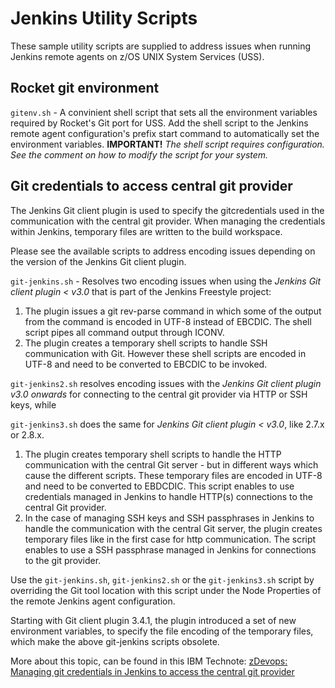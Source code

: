 # Jenkins Utility Scripts
These sample utility scripts are supplied to address issues when running Jenkins remote agents on z/OS UNIX System Services (USS).
## Rocket git environment
`gitenv.sh` - A convinient shell script that sets all the environment variables required by Rocket's Git port for USS.  Add the shell script to the Jenkins remote agent configuration's prefix start command to automatically set the environment variables. **IMPORTANT!** *The shell script requires configuration.  See the comment on how to modify the script for your system.*

## Git credentials to access central git provider
The Jenkins Git client plugin is used to specify the gitcredentials used in the communication with the central git provider. When managing the credentials within Jenkins, temporary files are written to the build workspace.

Please see the available scripts to address encoding issues depending on the version of the Jenkins Git client plugin.

`git-jenkins.sh` - Resolves two encoding issues when using the *Jenkins Git client plugin < v3.0* that is part of the Jenkins Freestyle project:
1. The plugin issues a git rev-parse command in which some of the output from the command is encoded in UTF-8 instead of EBCDIC.  The shell script pipes all command output through ICONV. 
2. The plugin creates a temporary shell scripts to handle SSH communication with Git.  However these shell scripts are encoded in UTF-8 and need to be converted to EBCDIC to be invoked.

`git-jenkins2.sh` resolves encoding issues with the *Jenkins Git client plugin v3.0 onwards* for connecting to the central git provider via HTTP or SSH keys, while

`git-jenkins3.sh` does the same for *Jenkins Git client plugin < v3.0*, like 2.7.x or 2.8.x. 

1. The plugin creates temporary shell scripts to handle the HTTP communication with the central Git server - but in different ways which cause the different scripts. These temporary files are encoded in UTF-8 and need to be converted to EBDCDIC. This script enables to use credentials managed in Jenkins to handle HTTP(s) connections to the central Git provider.
2. In the case of managing SSH keys and SSH passphrases in Jenkins to handle the communication with the central Git server, the plugin creates temporary files like in the first case for http communication. The script enables to use a SSH passphrase managed in Jenkins for connections to the git provider.

Use the `git-jenkins.sh`,  `git-jenkins2.sh` or the `git-jenkins3.sh` script by overriding the Git tool location with this script under the Node Properties of the remote Jenkins agent configuration.

Starting with Git client plugin 3.4.1, the plugin introduced a set of new environment variables, to specify the file encoding of the temporary files, which make the above git-jenkins scripts obsolete.

More about this topic, can be found in this IBM Technote: [zDevops: Managing git credentials in Jenkins to access the central git provider](https://www.ibm.com/support/techdocs/atsmastr.nsf/WebIndex/TD106439) 